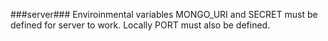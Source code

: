 ###server###
Enviroinmental variables MONGO_URI and SECRET must be defined for server to work. Locally PORT must also be defined.